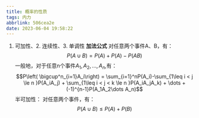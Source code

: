 ```yaml
---
title: 概率的性质
tags: 内力
abbrlink: 506cea2e
date: 2023-06-04 19:58:22
---
```

1. 可加性、2. 连续性、3. 单调性
**加法公式**
对任意两个事件A、B，有：
$$P(A \cup B) = P(A) + P(A) -P(AB)$$
一般地，对于任意n个事件$A_1,A_2,\dots,A_n,$有：
$$P\left( \bigcup^n_{i=1}A_i\right) = \sum_{i=1}^nP(A_i)-\sum_{1\leq i < j \le n }P(A_iA_j) + \sum_{1\leq i < j  < k \le n }P(A_iA_jA_k) + \dots + (-1)^{n-1}P(A_1A_2\dots A_n)$$
半可加性：
对任意两个事件，有：
$$P(A \cup B) \leq P(A) + P(B)$$